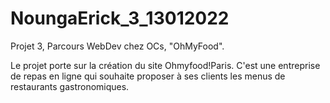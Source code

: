 # NoungaErick_3_13012022

Projet 3, Parcours WebDev chez OCs, "OhMyFood".

Le projet porte sur la création du site Ohmyfood!Paris. C'est une entreprise de repas en ligne qui souhaite proposer à ses clients les menus de restaurants gastronomiques.
